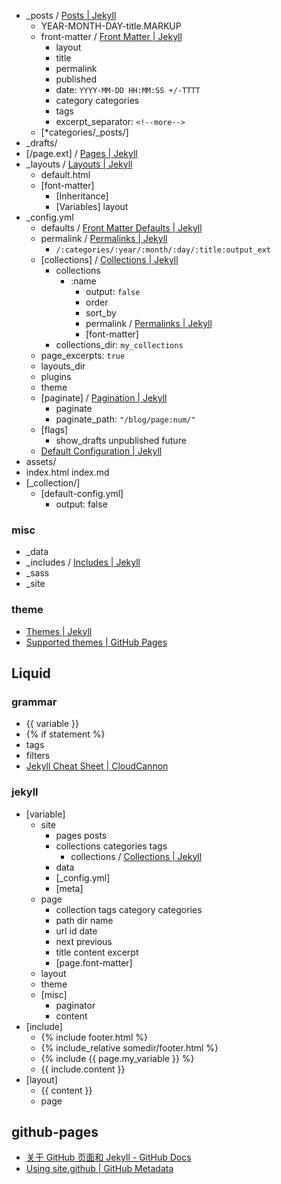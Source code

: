 - _posts / [Posts | Jekyll](https://jekyllrb.com/docs/posts/)
  - YEAR-MONTH-DAY-title.MARKUP
  - front-matter / [Front Matter | Jekyll](https://jekyllrb.com/docs/front-matter/)
    - layout
    - title
    - permalink
    - published
    - date: `YYYY-MM-DD HH:MM:SS +/-TTTT`
    - category categories
    - tags
    - excerpt_separator: `<!--more-->`
  - [*categories/_posts/]
- _drafts/
- [/page.ext] / [Pages | Jekyll](https://jekyllrb.com/docs/pages/)
- _layouts / [Layouts | Jekyll](https://jekyllrb.com/docs/layouts/)
  - default.html
  - [font-matter]
    - [Inheritance]
    - [Variables] layout
- _config.yml
  - defaults / [Front Matter Defaults | Jekyll](https://jekyllrb.com/docs/configuration/front-matter-defaults/)
  - permalink / [Permalinks | Jekyll](https://jekyllrb.com/docs/permalinks/)
    - `/:categories/:year/:month/:day/:title:output_ext`
  - [collections] / [Collections | Jekyll](https://jekyllrb.com/docs/collections/)
    - collections
      - :name
        - output: `false`
        - order
        - sort_by 
        - permalink / [Permalinks | Jekyll](https://jekyllrb.com/docs/permalinks/#collections)
        - [font-matter]
    - collections_dir: `my_collections`
  - page_excerpts: `true`
  - layouts_dir
  - plugins
  - theme
  - [paginate] / [Pagination | Jekyll](https://jekyllrb.com/docs/pagination/)
    - paginate
    - paginate_path: `"/blog/page:num/"`
  - [flags]
    - show_drafts unpublished future
  - [Default Configuration | Jekyll](https://jekyllrb.com/docs/configuration/default/)
- assets/
- index.html index.md
- [_collection/]
  - [default-config.yml]
    - output: false
### misc
- _data
- _includes / [Includes | Jekyll](https://jekyllrb.com/docs/includes/)
- _sass
- _site
### theme
- [Themes | Jekyll](https://jekyllrb.com/docs/themes/)
- [Supported themes | GitHub Pages](https://pages.github.com/themes/)


## Liquid
### grammar
- {{ variable }}
- {% if statement %}
- tags
- filters
- [Jekyll Cheat Sheet | CloudCannon](https://cloudcannon.com/community/jekyll-cheat-sheet/)
### jekyll
- [variable]
  - site
    - pages posts 
    - collections categories tags
      - collections / [Collections | Jekyll](https://jekyllrb.com/docs/collections/#collections)
    - data
    - [_config.yml]
    - [meta]
  - page
    - collection tags category categories
    - path dir name 
    - url id date
    - next previous
    - title content excerpt
    - [page.font-matter]
  - layout
  - theme
  - [misc]
    - paginator
    - content
- [include]
  - {% include footer.html %}
  - {% include_relative somedir/footer.html %}
  - {% include {{ page.my_variable }} %}
  - {{ include.content }}
- [layout]
  - {{ content }}
  - page 

## github-pages
- [关于 GitHub 页面和 Jekyll - GitHub Docs](https://docs.github.com/zh/pages/setting-up-a-github-pages-site-with-jekyll/about-github-pages-and-jekyll)
- [Using site.github | GitHub Metadata](https://jekyll.github.io/github-metadata/site.github/)
